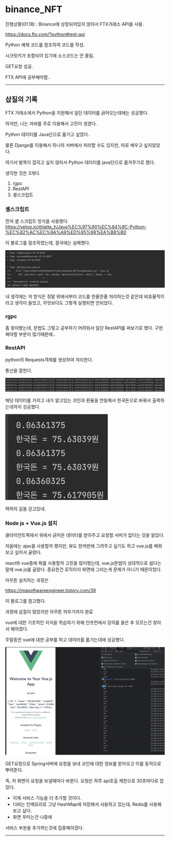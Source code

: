 # binance_NFT

진행상황(01.18) : Binance에 상장되어있지 않아서 FTX거래소 API를 사용.

<https://docs.ftx.com/?python#rest-api>

Python 예제 코드를 참조하여 코드를 작성. 

시크릿키가 포함되어 있기에 소스코드는 안 올림.

GET요청 성공.

FTX API에 공부해야함..

----- 

## 삽질의 기록

FTX 거래소에서 Python을 지원해서 일단 데이터를 긁어오는데에는 성공했다.

하지만, 나는 자바를 주로 이용해서 고민이 생겼다.

Python 데이터를 Java단으로 옮기고 싶었다.

물론 Django를 이용해서 하나의 서버에서 처리할 수도 있지만, 따로 배우고 싶지않았다.

여기서 발목이 잡히고 싶지 않아서 Python 데이터를 java단으로 옮겨주기로 했다.

생각한 것은 3개다.

1. rgpc 
2. RestAPI
3. 셸스크립트

### 셸스크립트

먼저 셸 스크립트 방식을 사용했다.  
<https://velog.io/@latte_h/Java%EC%97%90%EC%84%9C-Python-%EC%82%AC%EC%9A%A9%ED%95%98%EA%B8%B0>

이 블로그를 참조하였는데, 결국에는 실패했다.

![](img/shError.png)

내 생각에는 저 방식은 정말 위에서부터 코드를 한줄한줄 처리하는것 같은데 비효율적이라고 생각이 들었고, 무엇보다도 그렇게 실행되면 안되었다.

### rgpc

좀 찾아봤는데, 문법도 그렇고 공부하기 어려워서 일단 RestAPI를 써보기로 했다. 구현해야할 부분이 많기때문에..

### RestAPI

python의 Requests객체를 생성하여 처리한다.

통신을 잘한다.

![](img/pythontojava.png)

해당 데이터를 가지고 내가 알고있는 코인과 환율을 연동해서 한국돈으로 바꿔서 출력하는데까지 성공했다.

![](img/changeresult.png)

떡락의 길을 걷고있네.


### Node js + Vue.js 설치

클라이언트쪽에서 위에서 긁어온 데이터를 받아주고 요청할 서버가 없다는 것을 알았다.

처음에는 ajax를 사용할까 했지만, 뷰도 한꺼번에 그려주고 싶기도 하고 vue.js를 배워보고 싶어서 골랐다.

react와 vue중에 뭐를 사용할까 고민을 많이했는데, vue.js문법이 상대적으로 쉽다는 말에 vue.js를 골랐다. 중요한건 로직이지 화면에 그리는게 문제가 아니기 때문이었다.

아무튼 설치하는 과정은

<https://imasoftwareengineer.tistory.com/39>

이 블로그를 참고했다.

과정에 삽질이 많았지만 아무튼 띄우기까지 완료

vue에 대한 기초적인 지식을 학습하기 위해 인프런에서 강의를 들은 후 모르는건 찾아서 해야겠다.


주말동안 vue에 대한 공부를 하고 데이터를 옮기는데에 성공했다.

![](img/vue_access.png)

GET요청으로 Spring서버에 요청을 보내 코인에 대한 정보를 받아오고 이를 동적으로 뿌려준다.

즉, 저 화면이 요청을 보낼때마다 바뀐다. 요청은 하루 api호출 제한으로 30초마다로 잡았다.


- 이제 서비스 기능을 더 추가할 것이다.
- 디비는 인메모리로 그냥 HashMap에 저장해서 사용하고 있는데, Redis를 사용해보고 싶다.
- 화면 꾸미는건 나중에

서비스 부분을 추가하는것에 집중해야겠다.

-----

